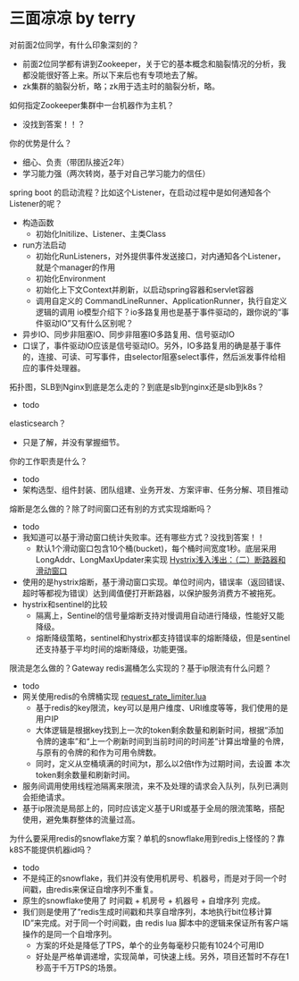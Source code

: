 # 三面凉凉 by terry

对前面2位同学，有什么印象深刻的？
- 前面2位同学都有讲到Zookeeper，关于它的基本概念和脑裂情况的分析，我都没能很好答上来。所以下来后也有专项地去了解。
- zk集群的脑裂分析，略；zk用于选主时的脑裂分析，略。

如何指定Zookeeper集群中一台机器作为主机？
- 没找到答案！！？

你的优势是什么？
- 细心、负责（带团队接近2年）
- 学习能力强（两次转岗，基于对自己学习能力的信任）

spring boot 的启动流程？比如这个Listener，在启动过程中是如何通知各个Listener的呢？
- 构造函数
    - 初始化Initilize、Listener、主类Class
- run方法启动
    - 初始化RunListeners，对外提供事件发送接口，对内通知各个Listener，就是个manager的作用
    - 初始化Environment
    - 初始化上下文Context并刷新，以启动spring容器和servlet容器
    - 调用自定义的 CommandLineRunner、ApplicationRunner，执行自定义逻辑的调用
io模型介绍下？io多路复用也是基于事件驱动的，跟你说的“事件驱动IO”又有什么区别呢？
- 异步IO、同步非阻塞IO、同步非阻塞IO多路复用、信号驱动IO
- 口误了，事件驱动IO应该是信号驱动IO。另外，IO多路复用的确是基于事件的，连接、可读、可写事件，由selector阻塞select事件，然后派发事件给相应的事件处理器。

拓扑图，SLB到Nginx到底是怎么走的？到底是slb到nginx还是slb到k8s？
- todo

elasticsearch？
- 只是了解，并没有掌握细节。

你的工作职责是什么？
- todo
- 架构选型、组件封装、团队组建、业务开发、方案评审、任务分解、项目推动

熔断是怎么做的？除了时间窗口还有别的方式实现熔断吗？
- todo
- 我知道可以基于滑动窗口统计失败率。还有哪些方式？没找到答案！！
    - 默认1个滑动窗口包含10个桶(bucket)，每个桶时间宽度1秒。底层采用LongAddr、LongMaxUpdater来实现 [Hystrix浅入浅出：（二）断路器和滑动窗口](https://blog.csdn.net/manzhizhen/article/details/80296655)
- 使用的是hystrix熔断，基于滑动窗口实现。单位时间内，错误率（返回错误、超时等都视为错误）达到阈值便打开断路器，以保护服务消费方不被拖死。
- hystrix和sentinel的比较
    - 隔离上，Sentinel的信号量熔断支持对慢调用自动进行降级，性能好又能降级。
    - 熔断降级策略，sentinel和hystrix都支持错误率的熔断降级，但是sentinel还支持基于平均时间的熔断降级，功能更强。

限流是怎么做的？Gateway redis漏桶怎么实现的？基于ip限流有什么问题？
- todo
- 网关使用redis的令牌桶实现 [request_rate_limiter.lua](https://github.com/spring-cloud/spring-cloud-gateway/blob/master/spring-cloud-gateway-core/src/main/resources/META-INF/scripts/request_rate_limiter.lua)
    - 基于redis的key限流，key可以是用户维度、URI维度等等，我们使用的是用户IP
    - 大体逻辑是根据key找到上一次的token剩余数量和刷新时间，根据“添加令牌的速率”和“上一个刷新时间到当前时间的时间差”计算出增量的令牌，与原有的令牌的和作为可用令牌数。
    - 同时，定义从空桶填满的时间为t，那么以2倍t作为过期时间，去设置 本次token剩余数量和刷新时间。
- 服务间调用使用线程池隔离来限流，来不及处理的请求会入队列，队列已满则会拒绝请求。
- 基于ip限流是局部上的，同时应该定义基于URI或基于全局的限流策略，搭配使用，避免集群整体的流量过高。

为什么要采用redis的snowflake方案？单机的snowflake用到redis上怪怪的？靠k8S不能提供机器id吗？
- todo
- 不是纯正的snowflake，我们并没有使用机房号、机器号，而是对于同一个时间戳，由redis来保证自增序列不重复。
- 原生的snowflake使用了 时间戳 + 机房号 + 机器号 + 自增序列 完成。
- 我们则是使用了“redis生成时间戳和共享自增序列，本地执行bit位移计算ID”来完成。对于同一个时间戳，由 redis lua 脚本中的逻辑来保证所有客户端操作的是同一个自增序列。
    - 方案的坏处是降低了TPS，单个的业务每毫秒只能有1024个可用ID
    - 好处是严格单调递增，实现简单，可快速上线。另外，项目还暂时不存在1秒高于千万TPS的场景。
